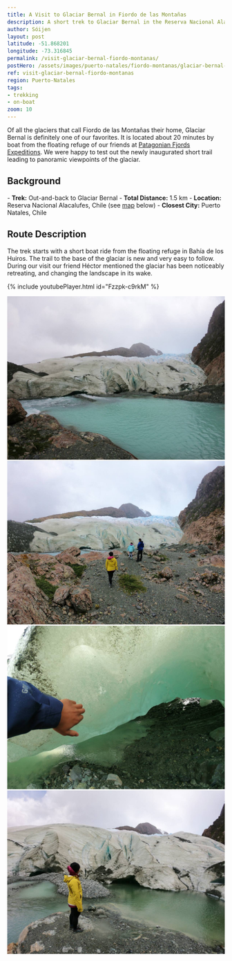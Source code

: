 ```yaml
---
title: A Visit to Glaciar Bernal in Fiordo de las Montañas
description: A short trek to Glaciar Bernal in the Reserva Nacional Alacalufes, together with our friends at Patagonian Fjord Expeditions.
author: Sóijen
layout: post
latitude: -51.868201
longitude: -73.316845
permalink: /visit-glaciar-bernal-fiordo-montanas/
postHero: /assets/images/puerto-natales/fiordo-montanas/glaciar-bernal-cover.jpg
ref: visit-glaciar-bernal-fiordo-montanas
region: Puerto-Natales
tags:
- trekking
- on-boat
zoom: 10
---
```

Of all the glaciers that call Fiordo de las Montañas their home, Glaciar Bernal is definitely one of our favorites. It is located about 20 minutes by boat from the floating refuge of our friends at <a href="http://www.patagonianfjords.com/" target="_blank">Patagonian Fjords Expeditions</a>. We were happy to test out the newly inaugurated short trail leading to panoramic viewpoints of the glaciar.

<h2>Background</h2>
- <strong>Trek:</strong> Out-and-back to Glaciar Bernal
- <strong>Total Distance:</strong> 1.5 km
- <strong>Location:</strong> Reserva Nacional Alacalufes, Chile (see <a href="#map">map</a> below)
- <strong>Closest City:</strong> Puerto Natales, Chile

<h2>Route Description</h2>
The trek starts with a short boat ride from the floating refuge in Bahía de los Huiros. The trail to the base of the glaciar is new and very easy to follow. During our visit our friend Héctor mentioned the glaciar has been noticeably retreating, and changing the landscape in its wake.

{% include youtubePlayer.html id="Fzzpk-c9rkM" %}

<img src="/assets/images/puerto-natales/fiordo-montanas/glaciar-bernal.jpg" alt="Trekking Glaciar Bernal Fiordo de Montanas">
<div class="img-caption"></div>
<img src="/assets/images/puerto-natales/fiordo-montanas/glaciar-bernal-front.jpg" alt="Trekking Glaciar Bernal Fiordo de Montanas">
<div class="img-caption"></div>
<img src="/assets/images/puerto-natales/fiordo-montanas/glaciar-bernal-close.jpg" alt="Trekking Glaciar Bernal Fiordo de Montanas">
<div class="img-caption"></div>
<img src="/assets/images/puerto-natales/fiordo-montanas/j-glaciar-bernal.jpg" alt="Trekking Glaciar Bernal Fiordo de Montanas">
<div class="img-caption"></div>
